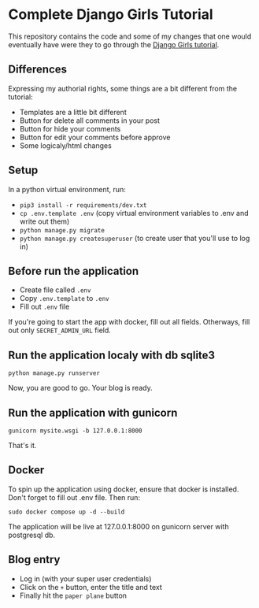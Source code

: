 # Complete Django Girls Tutorial
This repository contains the code and some of my changes that one would eventually have were they to go through the [Django Girls tutorial](https://tutorial.djangogirls.org/en/).
## Differences
Expressing my authorial rights, some things are a bit different from the tutorial:
* Templates are a little bit different
* Button for delete all comments in your post
* Button for hide your comments
* Button for edit your comments before approve
* Some logicaly/html changes
## Setup
In a python virtual environment, run:
* `pip3 install -r requirements/dev.txt`
* `cp .env.template .env` (copy virtual environment variables to .env and write out them)
* `python manage.py migrate`
* `python manage.py createsuperuser` (to create user that you'll use to log in)
## Before run the application
* Create file called `.env`
* Copy `.env.template` to `.env`
* Fill out `.env` file

If you're going to start the app with docker, fill out all fields. Otherways, fill out only `SECRET_ADMIN_URL` field.
## Run the application localy with db sqlite3
```
python manage.py runserver
```
Now, you are good to go. Your blog is ready.
## Run the application with gunicorn
```
gunicorn mysite.wsgi -b 127.0.0.1:8000
```
That's it.
## Docker
To spin up the application using docker, ensure that docker is installed. Don't forget to fill out .env file. Then run:
```
sudo docker compose up -d --build
```
The application will be live at 127.0.0.1:8000 on gunicorn server with postgresql db.
## Blog entry
* Log in (with your super user credentials)
* Click on the `+` button, enter the title and text
* Finally hit the `paper plane` button
